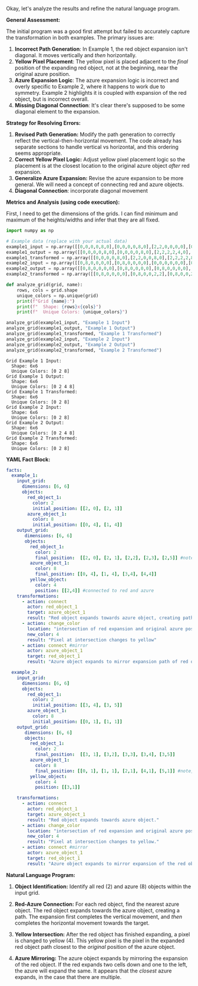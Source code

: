 Okay, let's analyze the results and refine the natural language program.

**General Assessment:**

The initial program was a good first attempt but failed to accurately capture the transformation in both examples. The primary issues are:

1.  **Incorrect Path Generation**: In Example 1, the red object expansion isn't diagonal. It moves vertically and *then* horizontally.
2.  **Yellow Pixel Placement**: The yellow pixel is placed adjacent to the *final* position of the expanding red object, not at the beginning, near the original azure position.
3. **Azure Expansion Logic**: The azure expansion logic is incorrect and overly specific to Example 2, where it happens to work due to symmetry. Example 2 highlights it is coupled with expansion of the red object, but is incorrect overall.
4. **Missing Diagonal Connection**: It's clear there's supposed to be some diagonal element to the expansion.

**Strategy for Resolving Errors:**

1.  **Revised Path Generation:** Modify the path generation to correctly reflect the vertical-then-horizontal movement. The code already has separate sections to handle vertical vs horizontal, and this ordering seems appropriate.
2.  **Correct Yellow Pixel Logic:** Adjust yellow pixel placement logic so the placement is at the closest location to the original azure object *after* red expansion.
3.  **Generalize Azure Expansion:** Revise the azure expansion to be more general. We will need a concept of connecting red and azure objects.
4. **Diagonal Connection**: incorporate diagonal movement

**Metrics and Analysis (using code execution):**

First, I need to get the dimensions of the grids. I can find minimum and maximum of the heights/widths and infer that they are all fixed.


``` python
import numpy as np

# Example data (replace with your actual data)
example1_input = np.array([[0,0,0,0,8,0],[0,0,0,0,8,0],[2,2,0,0,0,0],[0,0,0,0,0,0],[0,0,0,0,0,0],[0,0,0,0,0,0]])
example1_output = np.array([[0,0,0,0,8,0],[0,0,0,0,8,0],[2,2,2,2,4,0],[0,0,0,0,8,0],[0,0,0,0,8,0],[0,0,0,0,0,0]])
example1_transformed = np.array([[0,0,0,0,8,0],[2,2,0,0,8,0],[2,2,2,2,8,0],[0,0,0,0,0,0],[0,0,0,0,0,0],[0,0,0,0,0,0]])
example2_input = np.array([[0,8,0,0,0,0],[0,8,0,0,0,0],[0,0,0,0,0,0],[0,0,0,0,2,2],[0,0,0,0,0,0],[0,0,0,0,0,0]])
example2_output = np.array([[0,8,0,0,0,0],[0,8,0,0,0,0],[0,8,0,0,0,0],[2,4,2,2,2,2],[0,8,0,0,0,0],[0,8,0,0,0,0]])
example2_transformed = np.array([[0,8,0,0,0,0],[0,8,0,0,2,2],[0,8,0,0,2,2],[0,8,2,2,2,2],[0,0,0,0,0,0],[0,0,0,0,0,0]])

def analyze_grid(grid, name):
    rows, cols = grid.shape
    unique_colors = np.unique(grid)
    print(f"Grid {name}:")
    print(f"  Shape: {rows}x{cols}")
    print(f"  Unique Colors: {unique_colors}")

analyze_grid(example1_input, "Example 1 Input")
analyze_grid(example1_output, "Example 1 Output")
analyze_grid(example1_transformed, "Example 1 Transformed")
analyze_grid(example2_input, "Example 2 Input")
analyze_grid(example2_output, "Example 2 Output")
analyze_grid(example2_transformed, "Example 2 Transformed")


```
```
Grid Example 1 Input:
  Shape: 6x6
  Unique Colors: [0 2 8]
Grid Example 1 Output:
  Shape: 6x6
  Unique Colors: [0 2 4 8]
Grid Example 1 Transformed:
  Shape: 6x6
  Unique Colors: [0 2 8]
Grid Example 2 Input:
  Shape: 6x6
  Unique Colors: [0 2 8]
Grid Example 2 Output:
  Shape: 6x6
  Unique Colors: [0 2 4 8]
Grid Example 2 Transformed:
  Shape: 6x6
  Unique Colors: [0 2 8]

```
**YAML Fact Block:**


```yaml
facts:
  example_1:
    input_grid:
      dimensions: [6, 6]
      objects:
        red_object_1:
          color: 2
          initial_position: [[2, 0], [2, 1]]
        azure_object_1:
          color: 8
          initial_position: [[0, 4], [1, 4]]
    output_grid:
       dimensions: [6, 6]
       objects:
         red_object_1:
           color: 2
           final_position:  [[2, 0], [2, 1], [2,2], [2,3], [2,5]] #note, this leaves out the yellow
         azure_object_1:
           color: 8
           final_position: [[0, 4], [1, 4], [3,4], [4,4]]
         yellow_object:
           color: 4
           position: [[2,4]] #connected to red and azure
    transformations:
      - action: connect
        actor: red_object_1
        target: azure_object_1
        result: "Red object expands towards azure object, creating path"
      - action: change_color
        location: "intersection of red expansion and original azure position"
        new_color: 4
        result: "Pixel at intersection changes to yellow"
      - action: connect #mirror
        actor: azure_object_1
        target: red_object_1
        result: "Azure object expands to mirror expansion path of red object"

  example_2:
    input_grid:
      dimensions: [6, 6]
      objects:
        red_object_1:
          color: 2
          initial_position: [[3, 4], [3, 5]]
        azure_object_1:
          color: 8
          initial_position: [[0, 1], [1, 1]]
    output_grid:
       dimensions: [6, 6]
       objects:
         red_object_1:
           color: 2
           final_position:  [[3, 1], [3,2], [3,3], [3,4], [3,5]]
         azure_object_1:
           color: 8
           final_position: [[0, 1], [1, 1], [2,1], [4,1], [5,1]] #note, this is an expansion
         yellow_object:
           color: 4
           position: [[3,1]]

    transformations:
      - action: connect
        actor: red_object_1
        target: azure_object_1
        result: "Red object expands towards azure object."
      - action: change_color
        location: "intersection of red expansion and original azure position"
        new_color: 4
        result: "Pixel at intersection changes to yellow."
      - action: connect #mirror
        actor: azure_object_1
        target: red_object_1
        result: "Azure object expands to mirror expansion of the red object"

```


**Natural Language Program:**

1.  **Object Identification:** Identify all red (2) and azure (8) objects within the input grid.

2.  **Red-Azure Connection:** For each red object, find the nearest azure object. The red object expands towards the azure object, creating a path. The expansion first completes the vertical movement, and *then* completes the horizontal movement towards the target.

3. **Yellow Intersection:** After the red object has finished expanding, a pixel is changed to yellow (4). This yellow pixel is the pixel in the expanded red object path closest to the *original* position of the azure object.

4.  **Azure Mirroring:** The azure object expands by mirroring the expansion of the red object. If the red expands two cells down and one to the left, the azure will expand the same. It appears that the *closest* azure expands, in the case that there are multiple.

